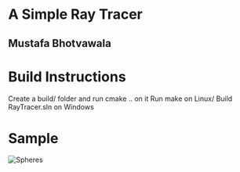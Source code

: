 # A Simple Ray Tracer
## Mustafa Bhotvawala

# Build Instructions
Create a build/ folder and run cmake .. on it
Run make on Linux/ Build RayTracer.sln on Windows



# Sample

![Spheres](./samples/new.ppm)
